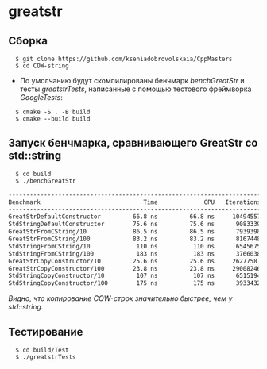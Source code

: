 # greatstr 

## Сборка
 
```
  $ git clone https://github.com/kseniadobrovolskaia/CppMasters
  $ cd COW-string
```
 
* По умолчанию будут скомпилированы бенчмарк *benchGreatStr* и тесты *greatstrTests*, написанные с помощью тестового фреймворка *GoogleTests*:

```
  $ cmake -S . -B build
  $ cmake --build build
```

## Запуск бенчмарка, сравнивающего GreatStr со std::string

``` 
  $ cd build
  $ ./benchGreatStr
``` 
```bash
-----------------------------------------------------------------------
Benchmark                             Time             CPU   Iterations
-----------------------------------------------------------------------
GreatStrDefaultConstructor         66.8 ns         66.8 ns     10494557
StdStringDefaultConstructor        75.6 ns         75.6 ns      9083339
GreatStrFromCString/10             86.5 ns         86.5 ns      7939398
GreatStrFromCString/100            83.2 ns         83.2 ns      8167448
StdStringFromCString/10             110 ns          110 ns      6545675
StdStringFromCString/100            183 ns          183 ns      3766038
GreatStrCopyConstructor/10         25.6 ns         25.6 ns     26277587
GreatStrCopyConstructor/100        23.8 ns         23.8 ns     29008246
StdStringCopyConstructor/10         107 ns          107 ns      6515194
StdStringCopyConstructor/100        175 ns          175 ns      3933432
```

*Видно, что копирование COW-строк значительно быстрее, чем у std::string.*

## Тестирование

```
  $ cd build/Test
  $ ./greatstrTests
```
